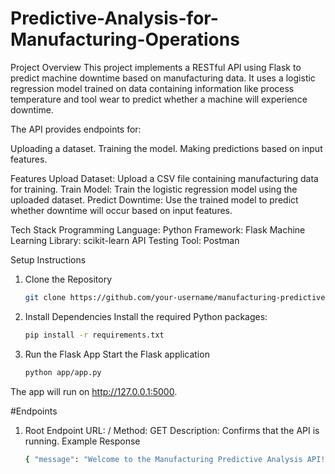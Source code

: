 # Predictive-Analysis-for-Manufacturing-Operations
Project Overview
This project implements a RESTful API using Flask to predict machine downtime based on manufacturing data. It uses a logistic regression model trained on data containing information like process temperature and tool wear to predict whether a machine will experience downtime.

The API provides endpoints for:

Uploading a dataset.
Training the model.
Making predictions based on input features.

Features
Upload Dataset: Upload a CSV file containing manufacturing data for training.
Train Model: Train the logistic regression model using the uploaded dataset.
Predict Downtime: Use the trained model to predict whether downtime will occur based on input features.

Tech Stack
Programming Language: Python
Framework: Flask
Machine Learning Library: scikit-learn
API Testing Tool: Postman

Setup Instructions
1. Clone the Repository
   ```bash
   git clone https://github.com/your-username/manufacturing-predictive-analysis.git cd manufacturing-predictive-analysis

2. Install Dependencies
Install the required Python packages:
   ```bash
   pip install -r requirements.txt

3. Run the Flask App
Start the Flask application
   ```bash
   python app/app.py
The app will run on http://127.0.0.1:5000.

#Endpoints
1. Root Endpoint
URL: /
Method: GET
Description: Confirms that the API is running.
Example Response
   ```bash
   { "message": "Welcome to the Manufacturing Predictive Analysis API!"}

   

